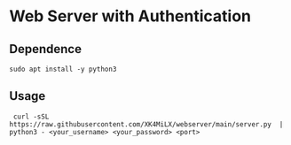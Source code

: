 # Web Server with Authentication
## Dependence
```
sudo apt install -y python3
```
## Usage
```
 curl -sSL https://raw.githubusercontent.com/XK4MiLX/webserver/main/server.py  | python3 - <your_username> <your_password> <port>
```
